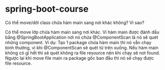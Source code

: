 # spring-boot-course
Có thể move/dời class chứa hàm main sang nơi khác không? Vì sao?
   
Có thể move lớp chứa hàm main sang nơi khác. Vì hàm main được đánh dấu bằng @SpringBootApplication
nơi nó chứa @ComponentScan là nó sẽ quét những component. 
Ví dụ: Tạo 1 package chứa hàm main thì nó vẫn chạy bình thường, vì khi @ComponentScan sẽ quét từ trên xuống. Nếu hàm main không có gì hết thì sẽ quét không ra file resource nên khi chạy sẽ not found.
Ngược lại khi move file main ra package gốc ban đầu thì nó sẽ chạy được file resource.
